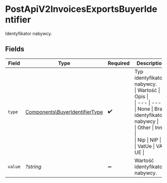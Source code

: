 # PostApiV2InvoicesExportsBuyerIdentifier

Identyfikator nabywcy.


## Fields

| Field                                                                                                                                                  | Type                                                                                                                                                   | Required                                                                                                                                               | Description                                                                                                                                            |
| ------------------------------------------------------------------------------------------------------------------------------------------------------ | ------------------------------------------------------------------------------------------------------------------------------------------------------ | ------------------------------------------------------------------------------------------------------------------------------------------------------ | ------------------------------------------------------------------------------------------------------------------------------------------------------ |
| `type`                                                                                                                                                 | [Components\BuyerIdentifierType](../../Models/Components/BuyerIdentifierType.md)                                                                       | :heavy_check_mark:                                                                                                                                     | Typ identyfikatora nabywcy.<br/>\| Wartość \| Opis \|<br/>\| --- \| --- \|<br/>\| None \| Brak identyfikatora nabywcy \|<br/>\| Other \| Inny \|<br/>\| Nip \| NIP \|<br/>\| VatUe \| VAT UE \|<br/> |
| `value`                                                                                                                                                | *?string*                                                                                                                                              | :heavy_minus_sign:                                                                                                                                     | Wartość identyfikatora nabywcy.                                                                                                                        |